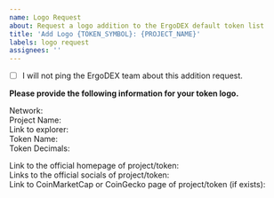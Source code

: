 ```yaml
---
name: Logo Request
about: Request a logo addition to the ErgoDEX default token list
title: 'Add Logo {TOKEN_SYMBOL}: {PROJECT_NAME}'
labels: logo request
assignees: ''
---
```

- [ ] I will not ping the ErgoDEX team about this addition request.

**Please provide the following information for your token logo.**

Network:  
Project Name:  
Link to explorer:  
Token Name:  
Token Decimals:  

Link to the official homepage of project/token:  
Links to the official socials of project/token:  
Link to CoinMarketCap or CoinGecko page of project/token (if exists): 